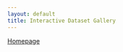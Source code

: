 ```yaml
---
layout: default
title: Interactive Dataset Gallery
---
```


[Homepage](./)

<nav id="breadcrumb"></nav> <!-- Breadcrumb navigation -->

<div id="gallery-root">
    <!-- Gallery content will be dynamically loaded here -->
</div>

<style>
    #gallery-root {
        display: flex;
        flex-wrap: wrap;
        padding: 10px;
    }
    .gallery-image {
        margin: 5px;
        border: 2px solid #ccc;
        max-width: 200px;
        height: auto;
    }
    .directory-link {
        margin: 10px;
        cursor: pointer;
        color: blue;
    }
    #breadcrumb {
        margin-bottom: 20px;
    }
    .breadcrumb-item {
        margin-right: 5px;
        cursor: pointer;
    }
</style>

<script>
    document.addEventListener('DOMContentLoaded', function() {
        loadDirectory(['root']); // Load root directory initially as an array
    });

    function loadDirectory(pathArray) {
        const galleryRoot = document.getElementById('gallery-root');
        const breadcrumb = document.getElementById('breadcrumb');
        galleryRoot.innerHTML = '';
        breadcrumb.innerHTML = '<span class="breadcrumb-item" onclick="loadDirectory([\'root\'])">Root</span>';

        // Update breadcrumb
        let pathSoFar = ['root'];
        for (let i = 1; i < pathArray.length; i++) {
            let part = pathArray[i];
            pathSoFar.push(part);
            breadcrumb.innerHTML += ' / <span class="breadcrumb-item" onclick="loadDirectory([\'' + pathSoFar.join('\',\'') + '\'])">' + part.charAt(0).toUpperCase() + part.slice(1).split('.').join(' > ') + '</span>';
        }

        // Directory-specific content
        const directoryPath = pathArray[pathArray.length - 1];
        if (directoryPath === 'root') {
            galleryRoot.innerHTML += '<div class="directory-link" onclick="loadDirectory([\'root\',\'Natural\'])">Natural</div>';
            galleryRoot.innerHTML += '<div class="directory-link" onclick="loadDirectory([\'root\',\'Manufactured\'])">Manufactured</div>';
        } else if (directoryPath === 'Natural') {
            galleryRoot.innerHTML += '<div class="directory-link" onclick="loadDirectory([\'root\',\'Natural\',\'Sagui\'])">Sagui</div>';            
            //galleryRoot.innerHTML += '<div class="directory-link" onclick="loadDirectory([\'root\'])">Back to Root</div>';
        } else if (directoryPath === 'Sagui') {
            galleryRoot.innerHTML += '<img class="gallery-image" src="https://drive.google.com/thumbnail?id=1uTwbW5jrwS7s80ChtzwjefIILOC_T15P" alt="Image 1">';
            galleryRoot.innerHTML += '<img class="gallery-image" src="https://drive.google.com/uc?export=view&id=YOUR_IMAGE_ID_2" alt="Image 2">';
            //galleryRoot.innerHTML += '<div class="directory-link" onclick="loadDirectory([\'root\', \'Natural\'])">Back to "Natural"</div>';
        } else if (directoryPath === 'Manufactured') {
            galleryRoot.innerHTML += '<img class="gallery-image" src="https://drive.google.com/uc?export=view&id=YOUR_IMAGE_ID_3" alt="Image 3">';
            galleryRoot.innerHTML += '<img class="gallery-image" src="https://drive.google.com/uc?export=view&id=YOUR_IMAGE_ID_4" alt="Image 4">';
            //galleryRoot.innerHTML += '<div class="directory-link" onclick="loadDirectory([\'root\'])">Back to Root</div>';
        }
        // Add more conditions for other subdirectories
    }
</script>
